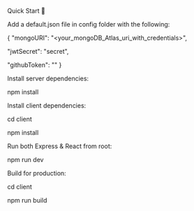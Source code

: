 Quick Start 🚀
		
		
Add a default.json file in config folder with the following:

{
"mongoURI": "<your_mongoDB_Atlas_uri_with_credentials>",

"jwtSecret": "secret",

"githubToken": "<yoursecrectaccesstoken>"
}
  
Install server dependencies: 

npm install

Install client dependencies:

cd client

npm install

Run both Express & React from root:

npm run dev

Build for production:

cd client

npm run build
